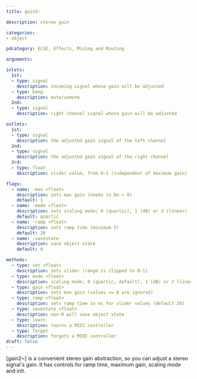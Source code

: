 ```yaml
---
title: gain2~

description: stereo gain

categories:
- object

pdcategory: ELSE, Effects, Mixing and Routing

arguments:

inlets:
  1st:
  - type: signal
    description: incoming signal whose gain will be adjusted
  - type: bang
    description: mute/unmute
  2nd:
  - type: signal
    description: right channel signal whose gain will be adjusted

outlets:
  1st:
  - type: signal
    description: the adjusted gain signal of the left channel
  2nd:
  - type: signal
    description: the adjusted gain signal of the right channel
  3rd:
  - type: float
    description: slider value, from 0-1 (independent of maximum gain)

flags:
  - name: -max <float>
    description: sets max gain (needs to be > 0)
    default: 1
  - name: -mode <float>
    description: sets scaling mode; 0 (quartic), 1 (dB) or 2 (linear)
    default: quartic
  - name: -ramp <float>
    description: sets ramp time (minimum 5)
    default: 20
  - name: -savestate
    description: save object state
    default: 0

methods:
  - type: set <float>
    description: sets slider (range is clipped to 0-1)
  - type: mode <float>
    description: scaling mode; 0 (quartic, default), 1 (dB) or 2 (linear)
  - type: gain <float>
    description: sets max gain (values <= 0 are ignored)
  - type: ramp <float>
    description: sets ramp time in ms for slider values (default 20)
  - type: savestate <float>
    description: non-0 will save object state
  - type: learn
    description: learns a MIDI controller
  - type: forget
    description: forgets a MIDI controller
draft: false
---
```


[gain2~] is a convenient stereo gain abstraction, so you can adjust a stereo signal's gain. It has controls for ramp time, maximum gain, scaling mode and init.

